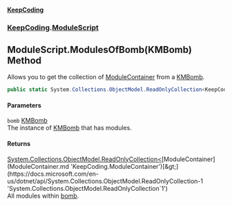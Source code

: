 #### [KeepCoding](index.md 'index')
### [KeepCoding](KeepCoding.md 'KeepCoding').[ModuleScript](ModuleScript.md 'KeepCoding.ModuleScript')
## ModuleScript.ModulesOfBomb(KMBomb) Method
Allows you to get the collection of [ModuleContainer](ModuleContainer.md 'KeepCoding.ModuleContainer') from a [KMBomb](https://docs.microsoft.com/en-us/dotnet/api/KMBomb 'KMBomb').  
```csharp
public static System.Collections.ObjectModel.ReadOnlyCollection<KeepCoding.ModuleContainer> ModulesOfBomb(KMBomb bomb);
```
#### Parameters
<a name='KeepCoding.ModuleScript.ModulesOfBomb(KMBomb).bomb'></a>
`bomb` [KMBomb](https://docs.microsoft.com/en-us/dotnet/api/KMBomb 'KMBomb')  
The instance of [KMBomb](https://docs.microsoft.com/en-us/dotnet/api/KMBomb 'KMBomb') that has modules.
  
#### Returns
[System.Collections.ObjectModel.ReadOnlyCollection&lt;](https://docs.microsoft.com/en-us/dotnet/api/System.Collections.ObjectModel.ReadOnlyCollection-1 'System.Collections.ObjectModel.ReadOnlyCollection`1')[ModuleContainer](ModuleContainer.md 'KeepCoding.ModuleContainer')[&gt;](https://docs.microsoft.com/en-us/dotnet/api/System.Collections.ObjectModel.ReadOnlyCollection-1 'System.Collections.ObjectModel.ReadOnlyCollection`1')  
All modules within [bomb](ModuleScript.ModulesOfBomb.3ju6QGb1hN6EmBGsUYZDvg.md#KeepCoding.ModuleScript.ModulesOfBomb(KMBomb).bomb 'KeepCoding.ModuleScript.ModulesOfBomb(KMBomb).bomb').
